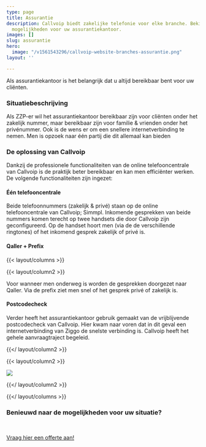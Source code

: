 ```yaml
---
type: page
title: Assurantie
description: Callvoip biedt zakelijke telefonie voor elke branche. Bekijk hier de
  mogelijkheden voor uw assurantiekantoor.
images: []
slug: assurantie
hero:
  image: "/v1561543296/callvoip-website-branches-assurantie.png"
layout: ''

---
```

Als assurantiekantoor is het belangrijk dat u altijd bereikbaar bent voor uw cliënten.

### Situatiebeschrijving

Als ZZP-er wil het assurantiekantoor bereikbaar zijn voor cliënten onder het zakelijk nummer, maar bereikbaar zijn voor familie & vrienden onder het privénummer. Ook is de wens er om een snellere internetverbinding te nemen. Men is opzoek naar één partij die dit allemaal kan bieden

### De oplossing van Callvoip

Dankzij de professionele functionaliteiten van de online telefooncentrale van Callvoip is de praktijk beter bereikbaar en kan men efficiënter werken. De volgende functionaliteiten zijn ingezet:

#### Één telefooncentrale

Beide telefoonnummers (zakelijk & privé) staan op de online telefooncentrale van Callvoip; Simmpl. Inkomende gesprekken van beide nummers komen terecht op twee handsets die door Callvoip zijn geconfigureerd. Op de handset hoort men (via de de verschillende ringtones) of het inkomend gesprek zakelijk of privé is.

#### Qaller + Prefix

{{< layout/columns >}}

 {{< layout/column2 >}}

Voor wanneer men onderweg is worden de gesprekken doorgezet naar Qaller. Via de prefix ziet men snel of het gesprek privé of zakelijk is.

#### Postcodecheck

Verder heeft het assurantiekantoor gebruik gemaakt van de vrijblijvende postcodecheck van Callvoip. Hier kwam naar voren dat in dit geval een internetverbinding van Ziggo de snelste verbinding is. Callvoip heeft het gehele aanvraagtraject begeleid.

 {{</ layout/column2 >}}

 {{< layout/column2 >}}

![](https://res.cloudinary.com/callvoip/image/upload/v1562743614/Callvoip-website-branches-assurantie-postcodecheck.png)

 {{</ layout/column2 >}}

{{</ layout/columns >}}

### Benieuwd naar de mogelijkheden voor uw situatie?

<br>

<a href="/offerte/" class="button">Vraag hier een offerte aan!</a>